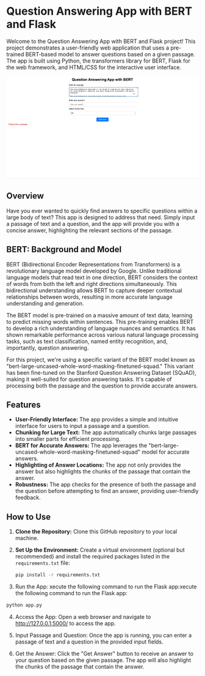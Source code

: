 
# Question Answering App with BERT and Flask

Welcome to the Question Answering App with BERT and Flask project! This project demonstrates a user-friendly web application that uses a pre-trained BERT-based model to answer questions based on a given passage. The app is built using Python, the transformers library for BERT, Flask for the web framework, and HTML/CSS for the interactive user interface.

![](screenshots/BERT-QnA.gif)

## Overview

Have you ever wanted to quickly find answers to specific questions within a large body of text? This app is designed to address that need. Simply input a passage of text and a question, and the app will provide you with a concise answer, highlighting the relevant sections of the passage.

## BERT: Background and Model

BERT (Bidirectional Encoder Representations from Transformers) is a revolutionary language model developed by Google. Unlike traditional language models that read text in one direction, BERT considers the context of words from both the left and right directions simultaneously. This bidirectional understanding allows BERT to capture deeper contextual relationships between words, resulting in more accurate language understanding and generation.

The BERT model is pre-trained on a massive amount of text data, learning to predict missing words within sentences. This pre-training enables BERT to develop a rich understanding of language nuances and semantics. It has shown remarkable performance across various natural language processing tasks, such as text classification, named entity recognition, and, importantly, question answering.

For this project, we're using a specific variant of the BERT model known as "bert-large-uncased-whole-word-masking-finetuned-squad." This variant has been fine-tuned on the Stanford Question Answering Dataset (SQuAD), making it well-suited for question answering tasks. It's capable of processing both the passage and the question to provide accurate answers.

## Features

- **User-Friendly Interface:** The app provides a simple and intuitive interface for users to input a passage and a question.
- **Chunking for Large Text:** The app automatically chunks large passages into smaller parts for efficient processing.
- **BERT for Accurate Answers:** The app leverages the "bert-large-uncased-whole-word-masking-finetuned-squad" model for accurate answers.
- **Highlighting of Answer Locations:** The app not only provides the answer but also highlights the chunks of the passage that contain the answer.
- **Robustness:** The app checks for the presence of both the passage and the question before attempting to find an answer, providing user-friendly feedback.

## How to Use

1. **Clone the Repository:** Clone this GitHub repository to your local machine.

2. **Set Up the Environment:** Create a virtual environment (optional but recommended) and install the required packages listed in the `requirements.txt` file:
   
   ```bash
   pip install -r requirements.txt
   ```

3. Run the App: xecute the following command to run the Flask app:xecute the following command to run the Flask app:

```bash
python app.py
```


4. Access the App: Open a web browser and navigate to http://127.0.0.1:5000/ to access the app.

5. Input Passage and Question: Once the app is running, you can enter a passage of text and a question in the provided input fields.

6. Get the Answer: Click the "Get Answer" button to receive an answer to your question based on the given passage. The app will also highlight the chunks of the passage that contain the answer.